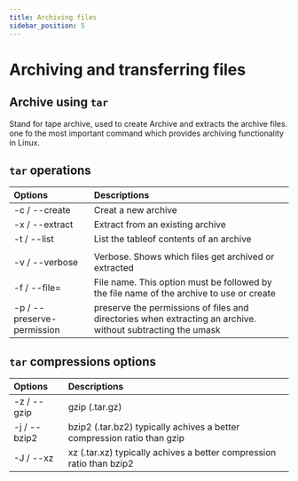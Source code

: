 ```yaml
---
title: Archiving files
sidebar_position: 5
---
```


# Archiving and transferring files

## Archive using `tar`

Stand for tape archive, used to create Archive and extracts the archive files.
one fo the most important command which provides archiving functionality in Linux.

## `tar` operations

| Options                    | Descriptions                                                                                                |
| :------------------------- | :---------------------------------------------------------------------------------------------------------- |
| -c / --create              | Creat a new archive                                                                                         |
| -x / --extract             | Extract from an existing archive                                                                            |
| -t / --list                | List the tableof contents of an archive                                                                     |
|                            |                                                                                                             |
| -v / --verbose             | Verbose. Shows which files get archived or extracted                                                        |
| -f / --file=               | File name. This option must be followed by the file name of the archive to use or create                    |
| -p / --preserve-permission | preserve the permissions of files and directories when extracting an archive. without subtracting the umask |

## `tar` compressions options

| Options      | Descriptions                                                            |
| :----------- | :---------------------------------------------------------------------- |
| -z / --gzip  | gzip (.tar.gz)                                                          |
| -j / --bzip2 | bzip2 (.tar.bz2) typically achives a better compression ratio than gzip |
| -J / --xz    | xz (.tar.xz) typically achives a better compression ratio than bzip2    |

